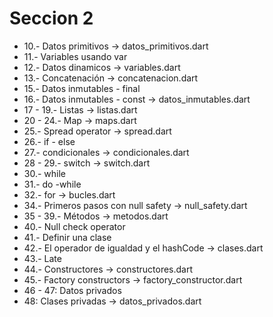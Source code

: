 # Seccion 2

* 10.- Datos primitivos -> datos_primitivos.dart
* 11.- Variables usando var
* 12.- Datos dinamicos -> variables.dart
* 13.- Concatenación -> concatenacion.dart
* 15.- Datos inmutables - final 
* 16.- Datos inmutables - const -> datos_inmutables.dart
* 17 - 19.- Listas -> listas.dart
* 20 - 24.- Map -> maps.dart
* 25.- Spread operator -> spread.dart
* 26.- if - else
* 27.- condicionales -> condicionales.dart
* 28 - 29.- switch -> switch.dart
* 30.- while
* 31.- do -while
* 32.- for -> bucles.dart
* 34.- Primeros pasos con null safety -> null_safety.dart
* 35 - 39.- Métodos -> metodos.dart
* 40.- Null check operator
* 41.- Definir una clase
* 42.- El operador de igualdad y el hashCode -> clases.dart
* 43.- Late
* 44.- Constructores -> constructores.dart
* 45.- Factory constructors -> factory_constructor.dart 
* 46 - 47: Datos privados
* 48: Clases privadas -> datos_privados.dart
